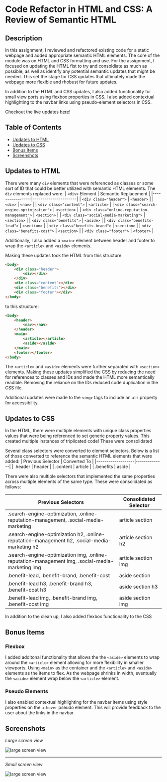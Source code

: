 # Code Refactor in HTML and CSS: A Review of Semantic HTML

## Description 

In this assignment, I reviewed and refactored existing code for a static webpage and added appropriate semantic HTML elements.  The core of the module was on HTML and CSS formatting and use.  For the assignment, I focused on updating the HTML fist to try and consoldiate as much as possible, as well as identify any potential semantic updates that might be needed.  This set the stage for CSS updates that ultimately made the webpage more flexible and rhobust for future updates.

In addition to the HTML and CSS updates, I also added functionality for small view ports using flexbox properties in CSS.  I also added contextual highlighting to the navbar links using pseudo-element selectors in CSS.

Checkout the live updates [here](https://bhaskell7901.github.io/urban-octo-telegram-bhaskell/)!


## Table of Contents

* [Updates to HTML](#updates-to-html)
* [Updates to CSS](#updates-to-css)
* [Bonus Items](#bonus-items)
* [Screenshots](#Screenshots)


## Updates to HTML

There were many `div` elements that were referenced as classes or some sort of ID that could be better utilized with semantic HTML elements.  The `div` elements replaced were:
| `<div>` Element | Semantic Replacement |
|-----------------|----------------------|
| `<div class="header">` | `<header>` |
| `<div>` | `<nav>` |
| `<div class="content">` | `<article>` |
| `<div class="search-engine-optimization">` | `<section>` |
| `<div class="online-reputation-management">` | `<section>` |
| `<div class="social-media-marketing">` | `<section>` |
| `<div class="benefits">` | `<aside>` |
| `<div class="benefits-lead">` | `<section>` |
| `<div class="benefits-brand">` | `<section>` |
| `<div class="benefits-cost">` | `<section>` |
| `<div class="footer">` | `<footer>` |

Additionally, I also added a `<main>` element between header and footer to wrap the `<article>` and `<aside>` elements.

Making these updates took the HTML from this structure:
```HTML
<body>
    <div class="header">
        <div></div>
    </div>
    <div class="content"></div>
    <div class="benefits"></div>
    <div class="footer"></div>
</body>

```

to this structure:
```HTML
<body>
    <header>
        <nav></nav>
    </header>
    <main>
        <article></article>
        <aside></aside>
    </main>
    <footer></footer>
</body>

```

The `<article>` and `<aside>` elements were further separated with `<section>` elements.  Making these updates simplified the CSS by reducing the need for references to classes and IDs and made the HTML more semantically readible.  Removing the reliance on the IDs reduced code duplication in the CSS file.

Additional updates were made to the `<img>` tags to include an `alt` property for accessibility.


## Updates to CSS

In the HTML, there were multiple elements with unique class properties values that were being referenced to set generic property values.  This created multiple instances of triplicated code!  These were consolidated

Several class selectors were converted to element selectors.  Below is a list of those converted to reference the semantic HTML elements that were added:
| Previous Selector | Converted To |
|-------------------|--------------|
| .header | header |
| .content | article |
| .benefits | aside |

There were also multiple selectors that implemented the same properties across multiple elements of the same type.  These were consolidated as follows:

| Previous Selectors | Consolidated Selector |
|----------|---------------|
| .search-engine-optimization, .online-reputation-management, .social-media-marketing | article section |
| .search-engine-optimization h2, .online-reputation-management h2, .social-media-marketing h2 | article section h2 |
| .search-engine-optimization img, .online-reputation-management img, .social-media-marketing img | article section img |
| .benefit-lead, .benefit-brand, .benefit-cost | aside section |
| .benefit-lead h3, .benefit-brand h3, .benefit-cost h3 | aside section h3 |
| .benefit-lead img, .benefit-brand img, .benefit-cost img | aside section img |

In addition to the clean up, I also added flexbox functionality to the CSS


## Bonus Items


### Flexbox
I added additonal functionality that allows the the `<aside>` elements to wrap around the `<article>` element allowing for more flexibility in smaller viewports.  Using `<main>` as the container and the `<article>` and `<aside>` elements as the items to flex.  As the webpage shrinks in width, eventually the `<aside>` element wrap below the `<article>` element.


### Pseudo Elements
I also enabled contextual highlighting for the navbar items using style properties on the `a:hover` pseudo element.  This will provide feedback to the user about the links in the navbar.

## Screenshots

*Large screen view*

![large screen view](https://github.com/bhaskell7901/urban-octo-telegram-bhaskell/blob/main/assets/images/ReferenceImages/urban-octo-full-screen-view.png)

-----

*Small screen view*

![large screen view](https://github.com/bhaskell7901/urban-octo-telegram-bhaskell/blob/main/assets/images/ReferenceImages/urban-octo-small-screen-view.png)